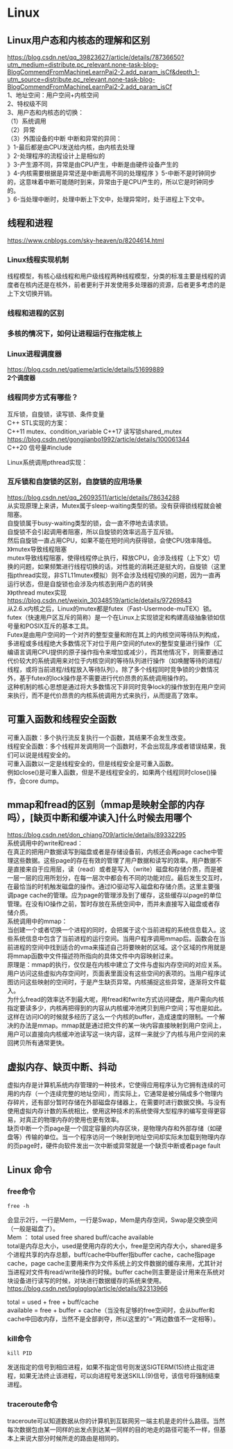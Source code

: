 # Linux

## Linux用户态和内核态的理解和区别
https://blog.csdn.net/qq_39823627/article/details/78736650?utm_medium=distribute.pc_relevant.none-task-blog-BlogCommendFromMachineLearnPai2-2.add_param_isCf&depth_1-utm_source=distribute.pc_relevant.none-task-blog-BlogCommendFromMachineLearnPai2-2.add_param_isCf  
1、地址空间：用户空间+内核空间  
2、特权级不同  
3、用户态和内核态的切换：  
（1）系统调用  
（2）异常  
（3）外围设备的中断
中断和异常的异同：  
》1-最后都是由CPU发送给内核，由内核去处理  
》2-处理程序的流程设计上是相似的  
》3-产生源不同，异常是由CPU产生，中断是由硬件设备产生的  
》4-内核需要根据是异常还是中断调用不同的处理程序
》5-中断不是时钟同步的，这意味着中断可能随时到来，异常由于是CPU产生的，所以它是时钟同步的。  
》6-当处理中断时，处理中断上下文中，处理异常时，处于进程上下文中。

## 线程和进程
https://www.cnblogs.com/sky-heaven/p/8204614.html
### Linux线程实现机制
线程模型，有核心级线程和用户级线程两种线程模型，分类的标准主要是线程的调度者在核内还是在核外，前者更利于并发使用多处理器的资源，后者更多考虑的是上下文切换开销。

### 线程和进程的区别

### 多核的情况下，如何让进程运行在指定核上

### Linux进程调度器
https://blog.csdn.net/gatieme/article/details/51699889  
**2个调度器**  

### 线程同步方式有哪些？  
互斥锁，自旋锁，读写锁、条件变量  
C++ STL实现的方案：  
C++11 mutex、condition_variable
C++17 读写锁shared_mutex https://blog.csdn.net/gongjianbo1992/article/details/100061344  
C++20 信号量#include<semaphore>  

Linux系统调用pthread实现：  

### 互斥锁和自旋锁的区别，自旋锁的应用场景  
https://blog.csdn.net/qq_26093511/article/details/78634288  
从实现原理上来讲，Mutex属于sleep-waiting类型的锁。没有获得锁线程就会被阻塞。  
自旋锁属于busy-waiting类型的锁，会一直不停地去请求锁。  
自旋锁不会引起调用者阻塞，所以自旋锁的效率远高于互斥锁。  
然后自旋锁一直占用CPU，如果不能在短时间内获得锁，会使CPU效率降低。  
》》mutex导致线程阻塞  
mutex导致线程阻塞，使得线程停止执行，释放CPU，会涉及线程（上下文）切换的问题，如果频繁进行线程切换的话，对性能的消耗还是挺大的，自旋锁（这里指pthread实现，非STL11mutex模拟）则不会涉及线程切换的问题，因为一直再运行状态，但是自旋锁也会涉及内核态到用户态的转换  
》》pthread mutex实现  
https://blog.csdn.net/weixin_30348519/article/details/97269843  
从2.6.x内核之后，Linux的mutex都是futex（Fast-Usermode-muTEX）锁。  
futex（快速用户区互斥的简称）是一个在Linux上实现锁定和构建高级抽象锁如信号量和POSIX互斥的基本工具。  
Futex是由用户空间的一个对齐的整型变量和附在其上的内核空间等待队列构成，多进程或多线程绝大多数情况下对位于用户空间的futex的整型变量进行操作（汇编语言调用CPU提供的原子操作指令来增加或减少），而其他情况下，则需要通过代价较大的系统调用来对位于内核空间的等待队列进行操作（如唤醒等待的进程/线程，或将当前进程/线程放入等待队列）。除了多个线程同时竞争锁的少数情况外，基于futex的lock操作是不需要进行代价昂贵的系统调用操作的。  
这种机制的核心思想是通过将大多数情况下非同时竞争lock的操作放到在用户空间来执行，而不是代价昂贵的内核系统调用方式来执行，从而提高了效率。  

## 可重入函数和线程安全函数
可重入函数：多个执行流反复执行一个函数，其结果不会发生改变。  
线程安全函数：多个线程并发调用同一个函数时，不会出现乱序或者错误结果，我们可以说是线程安全的。  
可重入函数以一定是线程安全的，但是线程安全是可重入函数。  
例如close()是可重入函数，但是不是线程安全的，如果两个线程同时close()操作，会core dump。  

## mmap和fread的区别（mmap是映射全部的内存吗），[缺页中断和缓冲读入]什么时候去用哪个
https://blog.csdn.net/don_chiang709/article/details/89332295  
系统调用中的write和read：  
在真正的把用户数据读写到磁盘或者是存储设备前，内核还会再page cache中管理这些数据。这些page的存在有效的管理了用户数据和读写的效率。用户数据不是直接来自于应用层，读（read）或者是写入（write）磁盘和存储介质，而是被一层一层的应用所划分，在每一层次中都会有不同的功能对应。最后发生交互时，在最恰当的时机触发磁盘的操作。通过IO驱动写入磁盘和存储介质。这里主要强调page cache的管理。应为page的管理涉及到了缓存，这些缓存以page的单位管理。在没有IO操作之前，暂时存放在系统空间中，而并未直接写入磁盘或者存储介质。  
系统调用中的mmap：  
当创建一个或者切换一个进程的同时，会把属于这个当前进程的系统信息载入。这些系统信息中包含了当前进程的运行空间。当用户程序调用mmap后。函数会在当前进程的空间中找到适合的vma来描述自己将要映射的区域。这个区域的作用就是将mmap函数中文件描述符所指向的具体文件中内容映射过来。  
原理是：mmap的执行，仅仅是在内核中建立了文件与虚拟内存空间的对应关系。用户访问这些虚拟内存空间时，页面表里面没有这些空间的表项的。当用户程序试图访问这些映射的空间时，于是产生缺页异常。内核捕捉这些异常，逐渐将文件载入。  
为什么fread的效率达不到最大呢，用fread和fwrite方式访问硬盘，用户需向内核指定要读多少，内核再把得到的内容从内核缓冲池拷贝到用户空间；写也是如此。这样在访问IO的时候就多经历了这么一个内核的buffer，造成速度的限制。一个解决的办法是mmap。mmap就是通过把文件的某一块内容直接映射到用户空间上，用户可以直接向内核缓冲池读写这一块内容，这样一来就少了内核与用户空间的来回拷贝所有通常更快。  

## 虚拟内存、缺页中断、抖动
虚拟内存是计算机系统内存管理的一种技术，它使得应用程序认为它拥有连续的可用的内存（一个连续完整的地址空间），而实际上，它通常是被分隔成多个物理内存碎片，还有部分暂时存储在外部磁盘存储器上，在需要时进行数据交换。与没有使用虚拟内存计数的系统相比，使用这种技术的系统使得大型程序的编写变得更容易，对真正的物理内存的使用也更有效率。  
缺页中断一个页page是一个固定容量的内存区块，是物理内存和外部存储（如硬盘等）传输的单位。当一个程序访问一个映射到地址空间却实际未加载到物理内存的页page时，硬件向软件发出一次中断或异常就是一个缺页中断或者page fault  



## Linux 命令
### free命令
```
free -h
```
会显示2行，一行是Mem，一行是Swap，Mem是内存空间，Swap是交换空间（一般是磁盘了）。  
Mem ： total used free shared buff/cache available  
total是内存总大小，used是使用内存的大小，free是空闲内存大小，shared是多个进程共享的内存总额，buff/cache中buffer指buffer cache，cache指page cache，page cache主要用来作为文件系统上的文件数据的缓存来用，尤其针对当进程对文件有read/write操作的时候。buffer cache则主要是设计用来在系统对块设备进行读写的时候，对块进行数据缓存的系统来使用。https://blog.csdn.net/lqglqglqg/article/details/82313966  

total = used + free + buff/cache  
available = free + buffer + cache（当没有足够的free空间时，会从buffer和cache中回收内存，当然不是全部剥夺，所以这里的“=”两边数值不一定相等）。  

### kill命令
```
kill PID
```
发送指定的信号到相应进程，如果不指定信号则发送SIGTERM(15)终止指定进程，如果无法终止该进程，可以向进程号发送SKILL(9)信号，该信号将强制结束进程。  


### traceroute命令
traceroute可以知道数据从你的计算机到互联网另一端主机是走的什么路径。当然每次数据包由某一同样的出发点到达某一同样的目的地走的路径可能不一样，但基本上来说大部分时候所走的路由是相同的。  
